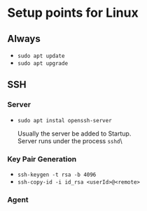 # Setup points for Linux

## Always
- `sudo apt update`
- `sudo apt upgrade`

## SSH 
### Server
- `sudo apt instal openssh-server`

    Usually the server be added to Startup.\
    Server runs under the process `sshd`\
### Key Pair Generation
- `ssh-keygen -t rsa -b 4096`
- `ssh-copy-id -i id_rsa <userId>@<remote>`

### Agent






